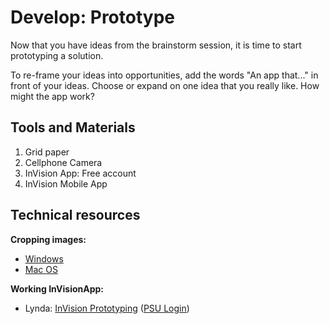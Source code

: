 # Develop: Prototype

Now that you have ideas from the brainstorm session, it is time to start prototyping a solution.

To re-frame your ideas into opportunities, add the words "An app that..." in front of your ideas. Choose or expand on one idea that you really like. How might the app work?



## Tools and Materials

1. Grid paper
2. Cellphone Camera
3. InVision App: Free account
4. InVision Mobile App

## Technical resources

**Cropping images:**

* [Windows](http://www.tech-recipes.com/rx/56624/how-to-rotate-crop-photos-in-windows-10/)
* [Mac OS](http://osxdaily.com/2014/06/16/crop-image-mac-preview/)

**Working InVisionApp:**

* Lynda: [InVision Prototyping](https://www.lynda.com/Flinto-tutorials/Invision-prototyping/452520/493200-4.html) \([PSU Login](https://lynda.psu.edu)\)



